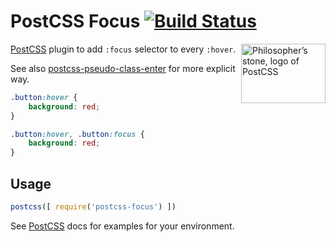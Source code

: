 # PostCSS Focus [![Build Status][ci-img]][ci]

<img align="right" width="135" height="95"
     title="Philosopher’s stone, logo of PostCSS"
     src="http://postcss.github.io/postcss/logo-leftp.png">

[PostCSS] plugin to add `:focus` selector to every `:hover`.

See also [postcss-pseudo-class-enter] for more explicit way.

[postcss-pseudo-class-enter]: https://github.com/jonathantneal/postcss-pseudo-class-enter
[PostCSS]:                    https://github.com/postcss/postcss
[ci-img]:                     https://travis-ci.org/postcss/postcss-focus.svg
[ci]:                         https://travis-ci.org/postcss/postcss-focus

```css
.button:hover {
    background: red;
}
```

```css
.button:hover, .button:focus {
    background: red;
}
```

## Usage

```js
postcss([ require('postcss-focus') ])
```

See [PostCSS] docs for examples for your environment.

